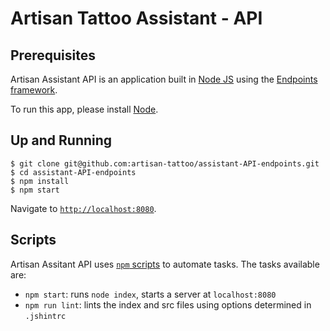 # Artisan Tattoo Assistant - API

## Prerequisites

Artisan Assistant API is an application built in [Node JS](https://nodejs.org/) using the [Endpoints framework](https://github.com/endpoints). 

To run this app, please install [Node](https://nodejs.org/download/). 

## Up and Running

```
$ git clone git@github.com:artisan-tattoo/assistant-API-endpoints.git
$ cd assistant-API-endpoints
$ npm install
$ npm start
```

Navigate to [`http://localhost:8080`](http://localhost:8080).

## Scripts

Artisan Assitant API uses [`npm` scripts](https://docs.npmjs.com/misc/scripts) to automate tasks. The tasks available are:

- `npm start`: runs `node index`, starts a server at `localhost:8080`
- `npm run lint`: lints the index and src files using options determined in `.jshintrc`
